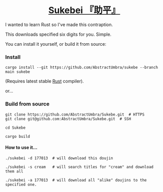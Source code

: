 <div align="center">
    <h1><a href="https://jisho.org/word/%E5%8A%A9%E5%B9%B3">Sukebei 『助平』</a></h1>
</div>

I wanted to learn Rust so I've made this contraption.

This downloads specified six digits for you. Simple.

You can install it yourself, or build it from source:

### Install
```shell
cargo install --git https://github.com/AbstractUmbra/sukebe --branch main sukebe
```
(Requires latest stable [Rust](https://rust-lang.org) compiler).

or...
### Build from source

```shell
git clone https://github.com/AbstractUmbra/Sukebe.git  # HTTPS
git clone git@github.com:AbstractUmbra/Sukebe.git  # SSH

cd Sukebe

cargo build
```

#### How to use it...
```shell
./sukebei -d 177013  # will download this doujin

./sukebei -s cream   # will search titles for "cream" and download them all

./sukebei -a 177013  # will download all "alike" doujins to the specified one.
```

